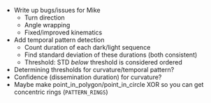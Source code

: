 - Write up bugs/issues for Mike
    - Turn direction
    - Angle wrapping
    - Fixed/improved kinematics
- Add temporal pattern detection
    - Count duration of each dark/light sequence
    - Find standard deviation of these durations (both consistent)
    - Threshold: STD *below* threshold is considered ordered
- Determining thresholds for curvature/temporal pattern?
- Confidence (dissemination duration) for curvature?
- Maybe make point_in_polygon/point_in_circle XOR so you can get concentric rings (`PATTERN_RINGS`)
